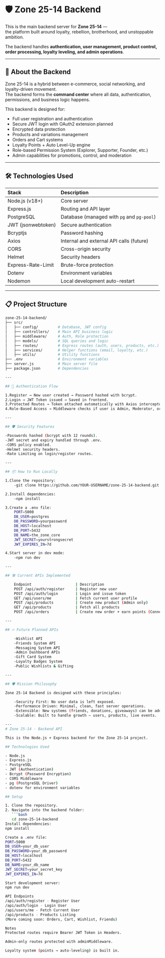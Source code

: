 # 🛡️ Zone 25-14 Backend

This is the main backend server for **Zone 25-14** —  
the platform built around loyalty, rebellion, brotherhood, and unstoppable ambition.

The backend handles **authentication, user management, product control, order processing, loyalty leveling, and admin operations**.

---

## 🧠 About the Backend

Zone 25-14 is a hybrid between e-commerce, social networking, and loyalty-driven movement.  
The backend forms the **command center** where all data, authentication, permissions, and business logic happens.

This backend is designed for:

- Full user registration and authentication
- Secure JWT login with OAuth2 extension planned
- Encrypted data protection
- Products and variations management
- Orders and Cart systems
- Loyalty Points + Auto Level-Up engine
- Role-based Permission System (Explorer, Supporter, Founder, etc.)
- Admin capabilities for promotions, control, and moderation

---

## 🛠️ Technologies Used

| Stack | Description |
|:------|:------------|
| Node.js (v18+) | Core server |
| Express.js | Routing and API layer |
| PostgreSQL | Database (managed with `pg` and `pg-pool`) |
| JWT (jsonwebtoken) | Secure authentication |
| Bcryptjs | Password hashing |
| Axios | Internal and external API calls (future) |
| CORS | Cross-origin security |
| Helmet | Security headers |
| Express-Rate-Limit | Brute-force protection |
| Dotenv | Environment variables |
| Nodemon | Local development auto-restart |

---

## 📋 Project Structure

```bash
zone-25-14-backend/
├── src/
│   ├── config/         # Database, JWT config
│   ├── controllers/    # Main API business logic
│   ├── middleware/     # Auth, Role protection
│   ├── models/         # SQL queries and logic
│   ├── routes/         # Express routes (auth, users, products, etc.)
│   ├── services/       # Helper functions (email, loyalty, etc.)
│   ├── utils/          # Utility functions
├── .env                # Environment variables
├── server.js           # Main server file
├── package.json        # Dependencies

---

## 🔐 Authentication Flow

1.Register → New user created → Password hashed with bcrypt.
2.Login → JWT Token issued → Saved in frontend.
3.Protected Routes → Token attached automatically with Axios interceptors.
4.Role-Based Access → Middleware checks if user is Admin, Moderator, or Founder for protected routes.

---

## 🛡️ Security Features

-Passwords hashed (bcrypt with 12 rounds).
-JWT secret and expiry handled through .env.
-CORS policy enabled.
-Helmet security headers.
-Rate Limiting on login/register routes.

---

## 📦 How to Run Locally

1.Clone the repository:
    -git clone https://github.com/YOUR-USERNAME/zone-25-14-backend.git

2.Install dependencies:
    -npm install

3.Create a .env file:
    PORT=5000
    DB_USER=postgres
    DB_PASSWORD=yourpassword
    DB_HOST=localhost
    DB_PORT=5432
    DB_NAME=the_zone_core
    JWT_SECRET=yourstrongsecret
    JWT_EXPIRES_IN=7d

4.Start server in dev mode:
    -npm run dev

---

## 🛠️ Current APIs Implemented

    Endpoint                    | Description
    POST /api/auth/register     | Register new user
    POST /api/auth/login        | Login and issue token
    GET /api/users/me           | Fetch current user profile
    POST /api/products          | Create new product (Admin only)
    GET /api/products           | Fetch all products
    POST /api/orders            | Create new order + earn points (Connected to Level-Up System)

---

## 🔥 Future Planned APIs

    -Wishlist API
    -Friends System API
    -Messaging System API
    -Admin Dashboard APIs
    -Gift Card System
    -Loyalty Badges System
    -Public Wishlists & Gifting

---

## 🛡️ Mission Philosophy

Zone 25-14 Backend is designed with these principles:

    -Security First: No user data is left exposed.
    -Performance Driven: Minimal, clean, fast server operations.
    -Extensible: New systems (friends, donations, giveaways) can be added easily.
    -Scalable: Built to handle growth — users, products, live events.

---
# Zone 25-14 - Backend API

This is the Node.js + Express backend for the Zone 25-14 project.

## Technologies Used

- Node.js
- Express.js
- PostgreSQL
- JWT (Authentication)
- Bcrypt (Password Encryption)
- CORS Middleware
- pg (PostgreSQL Driver)
- dotenv for environment variables

## Setup

1. Clone the repository.
2. Navigate into the backend folder:
   ```bash
   cd zone-25-14-backend
Install dependencies:
npm install

Create a .env file:
PORT=5000
DB_USER=your_db_user
DB_PASSWORD=your_db_password
DB_HOST=localhost
DB_PORT=5432
DB_NAME=your_db_name
JWT_SECRET=your_secret_key
JWT_EXPIRES_IN=7d

Start development server:
npm run dev

API Endpoints
/api/auth/register - Register User
/api/auth/login - Login User
/api/users/me - Fetch Current User
/api/products - Products Listing
(More coming soon: Orders, Cart, Wishlist, Friends)

Notes
Protected routes require Bearer JWT Token in Headers.

Admin-only routes protected with adminMiddleware.

Loyalty system (points → auto-leveling) is built in.

